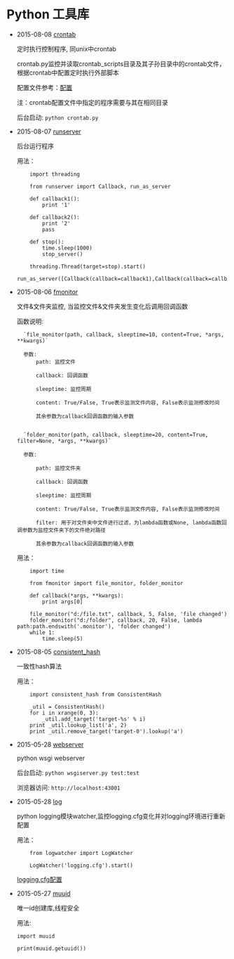 # Python 工具库 #

+ 2015-08-08 [crontab](https://github.com/imsilence/packages/blob/master/python/crontab.py)

    定时执行控制程序, 同unix中crontab

    crontab.py监控并读取crontab_scripts目录及其子孙目录中的crontab文件，根据crontab中配置定时执行外部脚本

    配置文件参考：[配置](https://github.com/imsilence/packages/blob/master/python/crontab_scripts/crontab)

    注：crontab配置文件中指定的程序需要与其在相同目录

    后台启动: `python crontab.py`

+ 2015-08-07 [runserver](https://github.com/imsilence/packages/blob/master/python/runserver.py)

    后台运行程序

    用法：

    ```
        import threading

        from runserver import Callback, run_as_server

        def callback1():
            print '1'
            
        def callback2():
            print '2'
            pass
            
        def stop():
            time.sleep(1000)
            stop_server()
            
        threading.Thread(target=stop).start()
        run_as_server([Callback(callback=callback1),Callback(callback=callback2)])
    ```

+ 2015-08-06 [fmonitor](https://github.com/imsilence/packages/blob/master/python/fmonitor.py)

    文件&文件夹监控, 当监控文件&文件夹发生变化后调用回调函数

    函数说明:

        `file_monitor(path, callback, sleeptime=10, content=True, *args, **kwargs)`
        
        参数:
            path: 监控文件

            callback: 回调函数

            sleeptime: 监控周期
            
            content: True/False, True表示监测文件内容, False表示监测修改时间

            其余参数为callback回调函数的输入参数


        `folder_monitor(path, callback, sleeptime=20, content=True, filter=None, *args, **kwargs)`

        参数:
            
            path: 监控文件夹
            
            callback: 回调函数

            sleeptime: 监控周期
            
            content: True/False, True表示监测文件内容, False表示监测修改时间

            filter: 用于对文件夹中文件进行过滤，为lambda函数或None, lambda函数回调参数为监控文件夹下的文件绝对路径

            其余参数为callback回调函数的输入参数


    用法：

    ```
        import time

        from fmonitor import file_monitor, folder_monitor
        
        def callback(*args, **kwargs):
            print args[0]

        file_monitor("d:/file.txt", callback, 5, False, 'file changed')
        folder_monitor("d:/folder", callback, 20, False, lambda path:path.endswith('.monitor'), 'folder changed')
        while 1:
            time.sleep(5)
    ```

+ 2015-08-05 [consistent_hash](https://github.com/imsilence/packages/blob/master/python/consistent_hash.py)

    一致性hash算法

    用法：

    ```
        import consistent_hash from ConsistentHash

        _util = ConsistentHash()
        for i in xrange(0, 3):
            _util.add_target('target-%s' % i)
        print _util.lookup_list('a', 2)
        print _util.remove_target('target-0').lookup('a')
    ```

   
+ 2015-05-28 [webserver](https://github.com/imsilence/packages/blob/master/python/webserver)

    python wsgi webserver

    后台启动: `python wsgiserver.py test:test`

    浏览器访问: `http://localhost:43001`

+ 2015-05-28 [log](https://github.com/imsilence/packages/blob/master/python/log)

    python logging模块watcher,监控logging.cfg变化并对logging环境进行重新配置 
   
    用法：


    ```
        from logwatcher import LogWatcher

        LogWatcher('logging.cfg').start()
    ```

    [logging.cfg配置](https://github.com/imsilence/blogs/blob/master/python/python_logging.md)

+ 2015-05-27 [muuid](https://github.com/imsilence/packages/blob/master/python/muuid.py)
      
    唯一id创建库,线程安全
      
    用法:

    ```
    import muuid

    print(muuid.getuuid())
    ```
